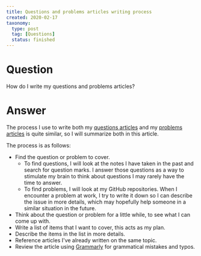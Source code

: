 ```yaml
---
title: Questions and problems articles writing process
created: 2020-02-17
taxonomy:
  type: post
  tag: [Questions]
  status: finished
---
```


# Question
How do I write my questions and problems articles?

# Answer
The process I use to write both my [questions articles](../../../article.md) and my [problems articles](../../../../problems/article.md) is quite similar, so I will summarize both in this article.

The process is as follows:
* Find the question or problem to cover.
	* To find questions, I will look at the notes I have taken in the past and search for question marks. I answer those questions as a way to stimulate my brain to think about questions I may rarely have the time to answer.
	* To find problems, I will look at my GitHub repositories. When I encounter a problem at work, I try to write it down so I can describe the issue in more details, which may hopefully help someone in a similar situation in the future.
* Think about the question or problem for a little while, to see what I can come up with.
* Write a list of items that I want to cover, this acts as my plan.
* Describe the items in the list in more details.
* Reference articles I've already written on the same topic.
* Review the article using [Grammarly](https://app.grammarly.com/) for grammatical mistakes and typos.
